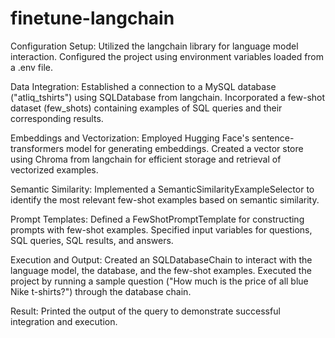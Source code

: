 # finetune-langchain

Configuration Setup:
Utilized the langchain library for language model interaction.
Configured the project using environment variables loaded from a .env file.

Data Integration:
Established a connection to a MySQL database ("atliq_tshirts") using SQLDatabase from langchain.
Incorporated a few-shot dataset (few_shots) containing examples of SQL queries and their corresponding results.

Embeddings and Vectorization:
Employed Hugging Face's sentence-transformers model for generating embeddings.
Created a vector store using Chroma from langchain for efficient storage and retrieval of vectorized examples.

Semantic Similarity:
Implemented a SemanticSimilarityExampleSelector to identify the most relevant few-shot examples based on semantic similarity.

Prompt Templates:
Defined a FewShotPromptTemplate for constructing prompts with few-shot examples.
Specified input variables for questions, SQL queries, SQL results, and answers.

Execution and Output:
Created an SQLDatabaseChain to interact with the language model, the database, and the few-shot examples.
Executed the project by running a sample question ("How much is the price of all blue Nike t-shirts?") through the database chain.

Result:
Printed the output of the query to demonstrate successful integration and execution.
